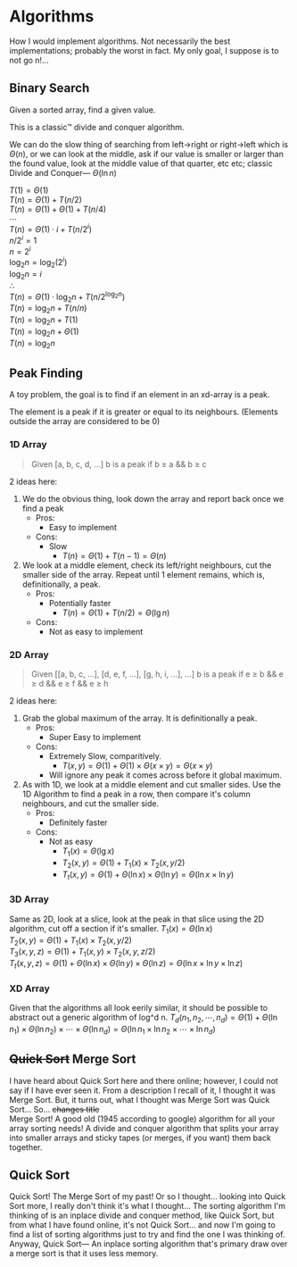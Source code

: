 # Algorithms
How I would implement algorithms. Not necessarily the best implementations; probably the worst in fact. My only goal, I suppose is to not go n!...

## Binary Search
Given a sorted array, find a given value.

This is a classic™ divide and conquer algorithm.

We can do the slow thing of searching from left→right or right→left which is $\Theta(n)$, or we can look at the middle, ask if our value is smaller or larger than the found value, look at the middle value of that quarter, etc etc; classic Divide and Conquer— $\Theta(\ln n)$

$T(1)=\Theta(1)$<br>
$T(n)=\Theta(1) + T(n/2)$<br>
$T(n)=\Theta(1) + \Theta(1) + T(n/4)$<br>
$\cdots$<br>
$T(n)=\Theta(1)\cdot i + T(n/{2^i})$<br>
$n/2^i=1$<br>
$n=2^i$<br>
$\log_2n=\log_2(2^i)$<br>
$\log_2n=i$<br>
$\therefore$<br>
$T(n)=\Theta(1)\cdot \log_2n + T(n/{2^{\log_2n}})$<br>
$T(n)=\log_2n + T(n/n)$<br>
$T(n)=\log_2n + T(1)$<br>
$T(n)=\log_2n + \Theta(1)$<br>
$T(n)=\log_2n$

## Peak Finding
A toy problem, the goal is to find if an element in an xd-array is a peak.

The element is a peak if it is greater or equal to its neighbours. (Elements outside the array are considered to be 0)

### 1D Array

> Given [a, b, c, d, ...] b is a peak if b ≥ a && b ≥ c

2 ideas here:
1. We do the obvious thing, look down the array and report back once we find a peak
    - Pros:
        - Easy to implement
    - Cons:
        - Slow
            - $T(n)=\Theta(1) + T(n-1) = \Theta(n)$
2. We look at a middle element, check its left/right neighbours, cut the smaller side of the array. Repeat until 1 element remains, which is, definitionally, a peak.
    - Pros:
        - Potentially faster
            - $T(n)=\Theta(1) + T(n/2) = \Theta(\lg n)$
    - Cons:
        - Not as easy to implement

### 2D Array

> Given [[a, b, c, ...], [d, e, f, ...], [g, h, i, ...], ...] b is a peak if e ≥ b && e ≥ d && e ≥ f && e ≥ h

2 ideas here:
1. Grab the global maximum of the array. It is definitionally a peak.
    - Pros:
        - Super Easy to implement
    - Cons:
        - Extremely Slow, comparitively.
            - $T(x,y)=\Theta(1)+\Theta(1)\times\Theta(x\times y)=\Theta(x\times y)$
        - Will ignore any peak it comes across before it global maximum.
2. As with 1D, we look at a middle element and cut smaller sides. Use the 1D Algorithm to find a peak in a row, then compare it's column neighbours, and cut the smaller side.
    - Pros:
        - Definitely faster
    - Cons:
        - Not as easy
            - $T_1(x)=\Theta(\lg x)$
            - $T_2(x,y)=\Theta(1)+T_1(x)\times T_2(x,y/2)$
            - $T_t(x,y)=\Theta(1)+\Theta(\ln x)\times\Theta(\ln y)=\Theta(\ln x\times \ln y)$


### 3D Array
Same as 2D, look at a slice, look at the peak in that slice using the 2D algorithm, cut off a section if it's smaller.
$T_1(x)=\Theta(\ln x)$<br>
$T_2(x,y)=\Theta(1)+T_1(x)\times T_2(x,y/2)$<br>
$T_3(x,y,z)=\Theta(1)+T_1(x,y)\times T_2(x,y,z/2)$<br>
$T_t(x,y,z)=\Theta(1)+\Theta(\ln x)\times\Theta(\ln y)\times\Theta(\ln z)=\Theta(\ln x\times\ln y\times\ln z)$


### XD Array
Given that the algorithms all look eerily similar, it should be possible to abstract out a generic algorithm of log^d n.
$T_d(n_1,n_2,\cdots,n_d)=\Theta(1)+\Theta(\ln n_1)\times\Theta(\ln n_2)\times\cdots\times\Theta(\ln n_d)=\Theta(\ln n_1\times\ln n_2\times\cdots\times\ln n_d)$

## <s>Quick Sort</s> Merge Sort
I have heard about Quick Sort here and there online; however, I could not say if I have ever seen it. From a description I recall of it, I thought it was Merge Sort. But, it turns out, what I thought was Merge Sort was Quick Sort... So... <s>changes title</s><br>
Merge Sort! A good old (1945 according to google) algorithm for all your array sorting needs! A divide and conquer algorithm that splits your array into smaller arrays and sticky tapes (or merges, if you want) them back together.

## Quick Sort
Quick Sort! The Merge Sort of my past! Or so I thought... looking into Quick Sort more, I really don't think it's what I thought... The sorting algorithm I'm thinking of is an inplace divide and conquer method, like Quick Sort, but from what I have found online, it's not Quick Sort... and now I'm going to find a list of sorting algorithms just to try and find the one I was thinking of.<br>
Anyway, Quick Sort— An inplace sorting algorithm that's primary draw over a merge sort is that it uses less memory.
